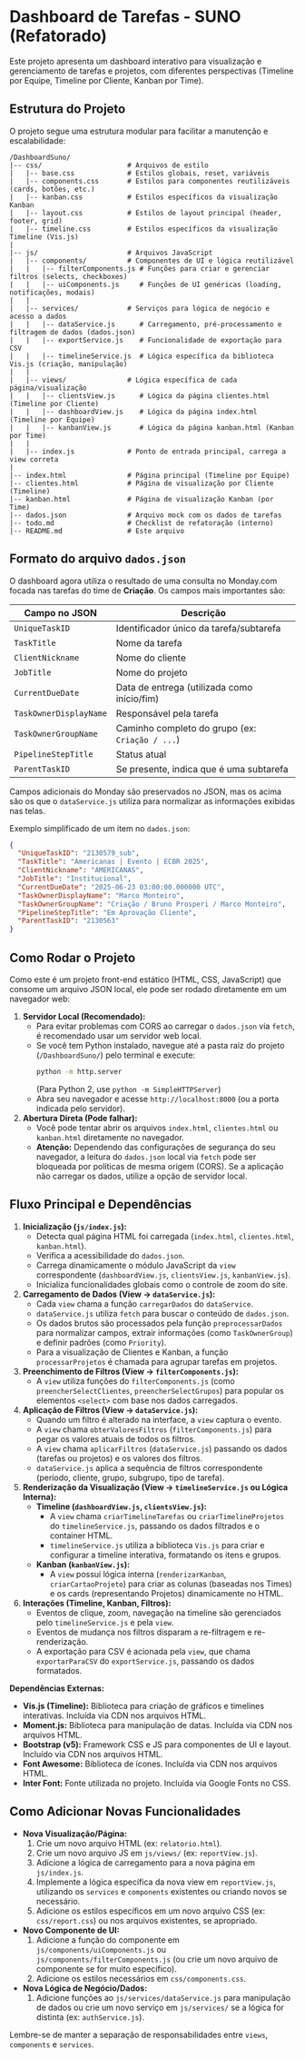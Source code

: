 # Dashboard de Tarefas - SUNO (Refatorado)

Este projeto apresenta um dashboard interativo para visualização e gerenciamento de tarefas e projetos, com diferentes perspectivas (Timeline por Equipe, Timeline por Cliente, Kanban por Time).

## Estrutura do Projeto

O projeto segue uma estrutura modular para facilitar a manutenção e escalabilidade:

```
/DashboardSuno/
|-- css/                     # Arquivos de estilo
|   |-- base.css             # Estilos globais, reset, variáveis
|   |-- components.css       # Estilos para componentes reutilizáveis (cards, botões, etc.)
|   |-- kanban.css           # Estilos específicos da visualização Kanban
|   |-- layout.css           # Estilos de layout principal (header, footer, grid)
|   |-- timeline.css         # Estilos específicos da visualização Timeline (Vis.js)
|
|-- js/                      # Arquivos JavaScript
|   |-- components/          # Componentes de UI e lógica reutilizável
|   |   |-- filterComponents.js # Funções para criar e gerenciar filtros (selects, checkboxes)
|   |   |-- uiComponents.js     # Funções de UI genéricas (loading, notificações, modais)
|   |
|   |-- services/            # Serviços para lógica de negócio e acesso a dados
|   |   |-- dataService.js      # Carregamento, pré-processamento e filtragem de dados (dados.json)
|   |   |-- exportService.js    # Funcionalidade de exportação para CSV
|   |   |-- timelineService.js  # Lógica específica da biblioteca Vis.js (criação, manipulação)
|   |
|   |-- views/               # Lógica específica de cada página/visualização
|   |   |-- clientsView.js      # Lógica da página clientes.html (Timeline por Cliente)
|   |   |-- dashboardView.js    # Lógica da página index.html (Timeline por Equipe)
|   |   |-- kanbanView.js       # Lógica da página kanban.html (Kanban por Time)
|   |
|   |-- index.js             # Ponto de entrada principal, carrega a view correta
|
|-- index.html               # Página principal (Timeline por Equipe)
|-- clientes.html            # Página de visualização por Cliente (Timeline)
|-- kanban.html              # Página de visualização Kanban (por Time)
|-- dados.json               # Arquivo mock com os dados de tarefas
|-- todo.md                  # Checklist de refatoração (interno)
|-- README.md                # Este arquivo
```

## Formato do arquivo `dados.json`

O dashboard agora utiliza o resultado de uma consulta no Monday.com focada nas
tarefas do time de **Criação**. Os campos mais importantes são:

| Campo no JSON           | Descrição                                   |
|-------------------------|----------------------------------------------|
| `UniqueTaskID`          | Identificador único da tarefa/subtarefa      |
| `TaskTitle`             | Nome da tarefa                               |
| `ClientNickname`        | Nome do cliente                              |
| `JobTitle`              | Nome do projeto                              |
| `CurrentDueDate`        | Data de entrega (utilizada como início/fim)   |
| `TaskOwnerDisplayName`  | Responsável pela tarefa                      |
| `TaskOwnerGroupName`    | Caminho completo do grupo (ex: `Criação / ...`) |
| `PipelineStepTitle`     | Status atual                                 |
| `ParentTaskID`          | Se presente, indica que é uma subtarefa       |

Campos adicionais do Monday são preservados no JSON, mas os acima são os que o
`dataService.js` utiliza para normalizar as informações exibidas nas telas.

Exemplo simplificado de um item no `dados.json`:

```json
{
  "UniqueTaskID": "2130579_sub",
  "TaskTitle": "Americanas | Evento | ECBR 2025",
  "ClientNickname": "AMERICANAS",
  "JobTitle": "Institucional",
  "CurrentDueDate": "2025-06-23 03:00:00.000000 UTC",
  "TaskOwnerDisplayName": "Marco Monteiro",
  "TaskOwnerGroupName": "Criação / Bruno Prosperi / Marco Monteiro",
  "PipelineStepTitle": "Em Aprovação Cliente",
  "ParentTaskID": "2130563"
}
```

## Como Rodar o Projeto

Como este é um projeto front-end estático (HTML, CSS, JavaScript) que consome um arquivo JSON local, ele pode ser rodado diretamente em um navegador web:

1.  **Servidor Local (Recomendado):**
    *   Para evitar problemas com CORS ao carregar o `dados.json` via `fetch`, é recomendado usar um servidor web local.
    *   Se você tem Python instalado, navegue até a pasta raiz do projeto (`/DashboardSuno/`) pelo terminal e execute:
        ```bash
        python -m http.server
        ```
        (Para Python 2, use `python -m SimpleHTTPServer`)
    *   Abra seu navegador e acesse `http://localhost:8000` (ou a porta indicada pelo servidor).
2.  **Abertura Direta (Pode falhar):**
    *   Você pode tentar abrir os arquivos `index.html`, `clientes.html` ou `kanban.html` diretamente no navegador.
    *   **Atenção:** Dependendo das configurações de segurança do seu navegador, a leitura do `dados.json` local via `fetch` pode ser bloqueada por políticas de mesma origem (CORS). Se a aplicação não carregar os dados, utilize a opção de servidor local.

## Fluxo Principal e Dependências

1.  **Inicialização (`js/index.js`):**
    *   Detecta qual página HTML foi carregada (`index.html`, `clientes.html`, `kanban.html`).
    *   Verifica a acessibilidade do `dados.json`.
    *   Carrega dinamicamente o módulo JavaScript da `view` correspondente (`dashboardView.js`, `clientsView.js`, `kanbanView.js`).
    *   Inicializa funcionalidades globais como o controle de zoom do site.
2.  **Carregamento de Dados (View -> `dataService.js`):**
    *   Cada `view` chama a função `carregarDados` do `dataService`.
    *   `dataService.js` utiliza `fetch` para buscar o conteúdo de `dados.json`.
    *   Os dados brutos são processados pela função `preprocessarDados` para normalizar campos, extrair informações (como `TaskOwnerGroup`) e definir padrões (como `Priority`).
    *   Para a visualização de Clientes e Kanban, a função `processarProjetos` é chamada para agrupar tarefas em projetos.
3.  **Preenchimento de Filtros (View -> `filterComponents.js`):**
    *   A `view` utiliza funções do `filterComponents.js` (como `preencherSelectClientes`, `preencherSelectGrupos`) para popular os elementos `<select>` com base nos dados carregados.
4.  **Aplicação de Filtros (View -> `dataService.js`):**
    *   Quando um filtro é alterado na interface, a `view` captura o evento.
    *   A `view` chama `obterValoresFiltros` (`filterComponents.js`) para pegar os valores atuais de todos os filtros.
    *   A `view` chama `aplicarFiltros` (`dataService.js`) passando os dados (tarefas ou projetos) e os valores dos filtros.
    *   `dataService.js` aplica a sequência de filtros correspondente (período, cliente, grupo, subgrupo, tipo de tarefa).
5.  **Renderização da Visualização (View -> `timelineService.js` ou Lógica Interna):**
    *   **Timeline (`dashboardView.js`, `clientsView.js`):**
        *   A `view` chama `criarTimelineTarefas` ou `criarTimelineProjetos` do `timelineService.js`, passando os dados filtrados e o container HTML.
        *   `timelineService.js` utiliza a biblioteca `Vis.js` para criar e configurar a timeline interativa, formatando os itens e grupos.
    *   **Kanban (`kanbanView.js`):**
        *   A `view` possui lógica interna (`renderizarKanban`, `criarCartaoProjeto`) para criar as colunas (baseadas nos Times) e os cards (representando Projetos) dinamicamente no HTML.
6.  **Interações (Timeline, Kanban, Filtros):**
    *   Eventos de clique, zoom, navegação na timeline são gerenciados pelo `timelineService.js` e pela `view`.
    *   Eventos de mudança nos filtros disparam a re-filtragem e re-renderização.
    *   A exportação para CSV é acionada pela `view`, que chama `exportarParaCSV` do `exportService.js`, passando os dados formatados.

**Dependências Externas:**

*   **Vis.js (Timeline):** Biblioteca para criação de gráficos e timelines interativas. Incluída via CDN nos arquivos HTML.
*   **Moment.js:** Biblioteca para manipulação de datas. Incluída via CDN nos arquivos HTML.
*   **Bootstrap (v5):** Framework CSS e JS para componentes de UI e layout. Incluído via CDN nos arquivos HTML.
*   **Font Awesome:** Biblioteca de ícones. Incluída via CDN nos arquivos HTML.
*   **Inter Font:** Fonte utilizada no projeto. Incluída via Google Fonts no CSS.

## Como Adicionar Novas Funcionalidades

*   **Nova Visualização/Página:**
    1.  Crie um novo arquivo HTML (ex: `relatorio.html`).
    2.  Crie um novo arquivo JS em `js/views/` (ex: `reportView.js`).
    3.  Adicione a lógica de carregamento para a nova página em `js/index.js`.
    4.  Implemente a lógica específica da nova view em `reportView.js`, utilizando os `services` e `components` existentes ou criando novos se necessário.
    5.  Adicione os estilos específicos em um novo arquivo CSS (ex: `css/report.css`) ou nos arquivos existentes, se apropriado.
*   **Novo Componente de UI:**
    1.  Adicione a função do componente em `js/components/uiComponents.js` ou `js/components/filterComponents.js` (ou crie um novo arquivo de componente se for muito específico).
    2.  Adicione os estilos necessários em `css/components.css`.
*   **Nova Lógica de Negócio/Dados:**
    1.  Adicione funções ao `js/services/dataService.js` para manipulação de dados ou crie um novo serviço em `js/services/` se a lógica for distinta (ex: `authService.js`).

Lembre-se de manter a separação de responsabilidades entre `views`, `components` e `services`.
